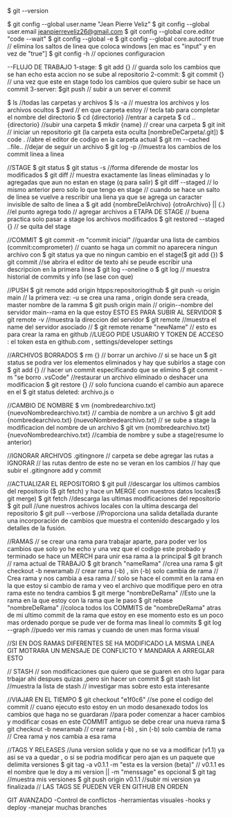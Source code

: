 	
$ git --version

$ git config --global user.name "Jean Pierre Veliz"
$ git config --global user.email jeanpierreveliz26@gmail.com
$ git config --global core.editor "code --wait"
$ git config --global -e
$ git config --global core.autocrlf true     // elimina los saltos de linea que coloca windows [en mac es "input" y en vez de "true"]
$ git config -h  // opciones configuracion

--FLUJO DE TRABAJO
 1-stage: $ git add {} // guarda solo los cambios que se han echo esta accion no 
 se sube al repositorio
 2-commit: $ git commit {} // una vez que este en stage todo los cambios que quiero subir se hace un commit
 3-server: $git push // subir a un server el commit


$ ls //todas las carpetas y archivos
$ ls -a // muestra los archivos y los archivos ocultos
$ pwd // en que carpeta estoy
// tecla tab para completar el nombre del directorio
$ cd {directorio} //entrar a carpeta
$ cd .. {directorio} //subir una carpeta
$ mkdir {name} // crear una carpeta
$ git init // iniciar un repositorio git (la carpeta esta oculta [nombreDeCarpeta/.git])
$ code . //abre el editor de codigo en la carpeta actual
$ git rm --cached ..file..  //dejar de seguir un archivo
$ git log -p  //muestra los cambios de los commit linea a linea



//STAGE
$ git status
$ git status -s //forma diferende de mostar los modificados
$ git diff // muestra exactamente las lineas eliminadas y lo agregadas que aun no estan en stage (q para salir)
$ git diff --staged // lo mismo anterior pero solo lo que tengo en stage
// cuando se hace un salto de linea se vuelve a rescribir una liena ya que se agrega un caracter invisible de salto de linea a
$ git add {nombreDelArchivo} {otroArchivo} || {.}  //el punto agrega todo
// agregar archivos a ETAPA DE STAGE
// buena practica solo pasar a stage los archivos modificados
$ git restored --staged {} // se quita del stage


//COMMIT
$ git commit -m "commit inicial"  //guardar una lista de cambios (commit:comprometer)
// cuanto se haga un commit no aparecera ningun archivo con $ git status ya que no ningun cambio en el stage($ git add {})
$ git commit  //se abrira el editor de texto ahi se peude escribir una descripcion en la primera linea
$ git log --oneline o $ git log // muestra historial de commits y info (se lase con que)


//PUSH
$ git remote add origin htpps:repositoriogithub
$ git push -u origin main // la primera vez: -u se crea una rama , origin donde sera creada, master nombre de la ramma
$ git push origin main // origin--nombre del servidor  main--rama en la que estoy  ESTO ES PARA SUBIR AL SERVIDOR
$ git remote -v //muestra la direccion del servidor
$ git remote //muestra el name del servidor asociado // $ 	git remote rename "newName"
// esto es para crear la rama en github
//LUEGO PIDE USUARIO Y TOKEN DE ACCESO : el token esta en github.com   , settings/developer settings 


//ARCHIVOS BORRADOS
$ rm {} // borrar un archivo
// si se hace un $ git status se podra ver los elementos eliminados y hay que subirlos a stage con $ git add {}
// hacer un commit especificando que se elimino $ git commit -m "se borro .vsCode"
//restaurar un archivo eliminado o deshacer una modificacion
$ git restore {} // solo funciona cuando el cambio aun aparece en el $ git status    deleted: archivo.js o

//CAMBIO DE NOMBRE
$ vm {nombredearchivo.txt} {nuevoNombredearchivo.txt} // cambia de nombre a un archivo
$ git add {nombredearchivo.txt} {nuevoNombredearchivo.txt} // se sube a stage la modificacion del nombre de un archivo
$ git vm {nombredearchivo.txt} {nuevoNombredearchivo.txt} //cambia de nombre y sube a stage(resume lo anterior)

//IGNORAR ARCHIVOS
.gitingnore // carpeta se debe agregar las rutas a IGNORAR
// las rutas dentro de este no se veran en los cambios 
// hay que subir el .gitingnore add y commit


//ACTUALIZAR EL REPOSITORIO
$ git pull //descargar los ultimos cambios del repositorio ($ git fetch) y hace un MERGE con nuestros datos locales($ git merge)
$ git fetch //descarga las ultimas modificaciones del repositorio
$ git pull //une nuestros achivos locales con la ultima descarga del repositorio
$ git pull --verbose //Proporciona una salida detallada durante una incorporación de cambios que muestra el contenido descargado y los detalles de la fusión.


//RAMAS
// se crear una rama para trabajar aparte, para poder ver los cambios que solo yo he echo y una vez que el codigo este probado y terminado
se hace un  MERCH para unir esa rama a la principal
$ git branch // rama actual de TRABAJO
$ git branch "nameRama" //crea una rama
$ git checkout -b newramab // crear rama (-b) , sin (-b) solo cambia de rama // Crea rama y nos cambia a esa rama
// solo se hace el commit en la rama en la que estoy si cambio de rama y veo el archivo que modifique pero en otra rama este no tendra cambios
$ git merge "nombreDeRama" //Esto une la rama en la que estoy con la rama que le paso
$ git rebase "nombreDeRama" //coloca todos los COMMITS de "nombreDeRama" atras de mi ultimo commit de la rama que estoy en ese momento
esto es un poco mas ordenado porque se pude ver de forma mas lineal lo commits
$ git log --graph //puedo ver mis ramas y cuando de unen mas forma visual

//SI EN DOS RAMAS DIFERENTES SE HA MODIFICADO LA MISMA LINEA GIT MOTRARA UN MENSAJE DE CONFLICTO Y MANDARA A ARREGLAR ESTO


// STASH
// son modificaciones que quiero que se guaren en otro lugar para trbajar ahi despues quizas ,pero sin hacer un commit
$ git stash list //muestra la lista de stash
// investigar mas sobre esto esta interesante


//VIAJAR EN EL TIEMPO
$ git checkout "e1f0c6" //se pone el codigo del commit // cuano ejecuto esto estoy en un modo desanexado todos los cambios que haga no se guardaran
//para poder comenzar a hacer cambios y modificar cosas en este COMMIT antiguo se debe crear una nueva rama
$ git checkout -b newramab // crear rama (-b) , sin (-b) solo cambia de rama // Crea rama y nos cambia a esa rama


//TAGS Y RELEASES
//una version solida y que no se va a modificar (v1.1) ya asi se va a quedar , o si se podria modificar pero ajan es un paquete que delimita versiones
$ git tag -a v0.1.1 -m "esta es la version (beta)" // v0.1.1 es el nombre que le doy a mi version || -m "menssage" es opcional 
$ git tag //muestra mis versiones
$ git push origin v0.1.1 //subir mi version ya finalizada
// LAS TAGS SE PUEDEN VER EN GITHUB EN ORDEN 




GIT AVANZADO
-Control de conflictos
-herramientas visuales
-hooks y deploy
-manejar muchas branches
